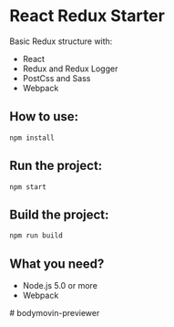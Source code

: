 <h1>React Redux Starter</h1>
<p>Basic Redux structure with:</p>
<ul>
  <li>React</li>
  <li>Redux and Redux Logger</li>
  <li>PostCss and Sass</li>
  <li>Webpack</li>
</ul>
<h2>How to use:</h2>
<pre><code>npm install</code></pre>
<h2>Run the project:</h2>
<pre><code>npm start</code></pre>
<h2>Build the project:</h2>
<pre><code>npm run build</code></pre>
<h2>What you need?</h2>
<ul>
  <li>Node.js 5.0 or more</li>
  <li>Webpack</li>
</ul>
# bodymovin-previewer

